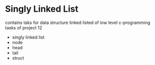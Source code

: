 # Singly Linked List

contains taks for data structure linked listed of low level c-programming tasks of project 12

- singly linked list
- node
- head
- tail
- struct
